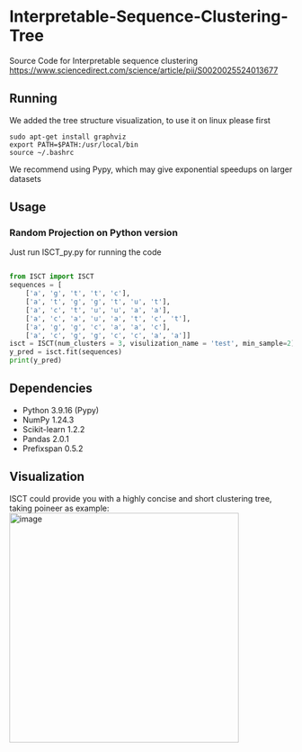 # Interpretable-Sequence-Clustering-Tree

Source Code for Interpretable sequence clustering https://www.sciencedirect.com/science/article/pii/S0020025524013677



## Running


We added the tree structure visualization, to use it on linux please first 

```
sudo apt-get install graphviz
export PATH=$PATH:/usr/local/bin
source ~/.bashrc
```
We recommend using Pypy, which may give exponential speedups on larger datasets

## Usage

### Random Projection on Python version
Just run ISCT_py.py for running the code

<!-- code -->
```python

from ISCT import ISCT
sequences = [
    ['a', 'g', 't', 't', 'c'], 
    ['a', 't', 'g', 'g', 't', 'u', 't'], 
    ['a', 'c', 't', 'u', 'u', 'a', 'a'], 
    ['a', 'c', 'a', 'u', 'a', 't', 'c', 't'], 
    ['a', 'g', 'g', 'c', 'a', 'a', 'c'], 
    ['a', 'c', 'g', 'g', 'c', 'c', 'a', 'a']]
isct = ISCT(num_clusters = 3, visulization_name = 'test', min_sample=2) # if visulization_name is provided, it generates the "test.pdf".
y_pred = isct.fit(sequences)
print(y_pred)
```


<!-- 
### Random Projection  CPP version

1. First, compile the cpp file on your Linux in order to generate the fast Random Projection Generator.
2. Run ISCT_cpp.py to get the clustering results -->





## Dependencies
- Python 3.9.16 (Pypy)
- NumPy 1.24.3
- Scikit-learn 1.2.2
- Pandas 2.0.1
- Prefixspan 0.5.2


## Visualization

ISCT could provide you with a highly concise and short clustering tree, taking poineer as example:
<img width="408" alt="image" src="https://github.com/jd445/Interpretable-Sequence-Clustering-Tree/assets/65555729/5a0a465f-0d7d-4d5c-a149-9ceb927abed9">
